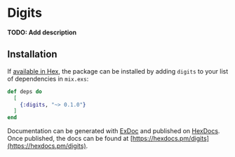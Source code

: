 # Digits

**TODO: Add description**

## Installation

If [available in Hex](https://hex.pm/docs/publish), the package can be installed
by adding `digits` to your list of dependencies in `mix.exs`:

```elixir
def deps do
  [
    {:digits, "~> 0.1.0"}
  ]
end
```

Documentation can be generated with [ExDoc](https://github.com/elixir-lang/ex_doc)
and published on [HexDocs](https://hexdocs.pm). Once published, the docs can
be found at [https://hexdocs.pm/digits](https://hexdocs.pm/digits).

